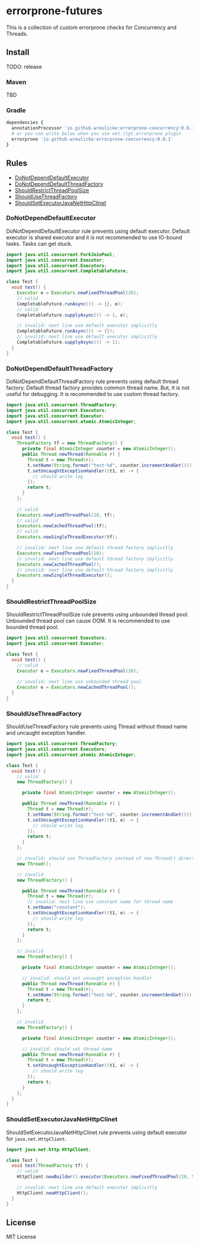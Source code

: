 # errorprone-futures

This is a collection of custom errorprone checks for Concurrency and Threads.

## Install

TODO: release

### Maven

TBD

### Gradle

```ruby
dependencies {
  annotationProcessor 'io.github.wreulicke:errorprone-concurrency:0.0.1'
  # or you can write below when you use net.ltgt.errorprone plugin
  errorprone 'io.github.wreulicke:errorprone-concurrency:0.0.1'
}
```

## Rules

- [DoNotDependDefaultExecutor](#donotdependdefaultexecutor)
- [DoNotDependDefaultThreadFactory](#donotdependdefaultthreadfactory)
- [ShouldRestrictThreadPoolSize](#shouldrestrictthreadpoolsize)
- [ShouldUseThreadFactory](#shouldusethreadfactory)
- [ShouldSetExecutorJavaNetHttpClinet](#shouldsetexecutorjavanethttpclient)

### DoNotDependDefaultExecutor

DoNotDependDefaultExecutor rule prevents using default executor.
Default executor is shared executor and it is not recommended to use IO-bound tasks.
Tasks can get stuck.

```java
import java.util.concurrent.ForkJoinPool;
import java.util.concurrent.Executor;
import java.util.concurrent.Executors;
import java.util.concurrent.CompletableFuture;

class Test {
  void test() {
    Executor e = Executors.newFixedThreadPool(20);
    // valid
    CompletableFuture.runAsync(() -> {}, e);
    // valid
    CompletableFuture.supplyAsync(() -> 1, e);

    // invalid: next line use default executor implicitly
    CompletableFuture.runAsync(() -> {});
    // invalid: next line use default executor implicitly
    CompletableFuture.supplyAsync(() -> 1);
  }
}
```

### DoNotDependDefaultThreadFactory

DoNotDependDefaultThreadFactory rule prevents using default thread factory.
Default thread factory provides common thread name. But, it is not useful for debugging.
It is recommended to use custom thread factory.

```java
import java.util.concurrent.ThreadFactory;
import java.util.concurrent.Executors;
import java.util.concurrent.Executor;
import java.util.concurrent.atomic.AtomicInteger;

class Test {
  void test() {
    ThreadFactory tf = new ThreadFactory() {
      private final AtomicInteger counter = new AtomicInteger();
      public Thread newThread(Runnable r) {
        Thread t = new Thread(r);
        t.setName(String.format("test-%d", counter.incrementAndGet()));
        t.setUncaughtExceptionHandler((t1, e) -> {
          // should write log
        });
        return t;
      }
    };
    
    // valid
    Executors.newFixedThreadPool(20, tf);
    // valid
    Executors.newCachedThreadPool(tf);
    // valid
    Executors.newSingleThreadExecutor(tf);

    // invalid: next line use default thread factory implicitly
    Executors.newFixedThreadPool(20);
    // invalid: next line use default thread factory implicitly
    Executors.newCachedThreadPool();
    // invalid: next line use default thread factory implicitly
    Executors.newSingleThreadExecutor();
  }
}
```


### ShouldRestrictThreadPoolSize

ShouldRestrictThreadPoolSize rule prevents using unbounded thread pool.
Unbounded thread pool can cause OOM. It is recommended to use bounded thread pool.

```java
import java.util.concurrent.Executors;
import java.util.concurrent.Executor;

class Test {
  void test() {
    // valid
    Executor e = Executors.newFixedThreadPool(20);
    
    // invalid: next line use unbounded thread pool
    Executor e = Executors.newCachedThreadPool();
  }
}
```

### ShouldUseThreadFactory

ShouldUseThreadFactory rule prevents using Thread without thread name and uncaught exception handler.

```java
import java.util.concurrent.ThreadFactory;
import java.util.concurrent.Executors;
import java.util.concurrent.atomic.AtomicInteger;

class Test {
  void test() {
    // valid
    new ThreadFactory() {

      private final AtomicInteger counter = new AtomicInteger();

      public Thread newThread(Runnable r) {
        Thread t = new Thread(r);
        t.setName(String.format("test-%d", counter.incrementAndGet()));
        t.setUncaughtExceptionHandler((t1, e) -> {
          // should write log
        });
        return t;
      }
    };

    // invalid: should use ThreadFactory instead of new Thread() directly
    new Thread();

    // invalid
    new ThreadFactory() {

      public Thread newThread(Runnable r) {
        Thread t = new Thread(r);
        // invalid: next line use constant name for thread name
        t.setName("constant");
        t.setUncaughtExceptionHandler((t1, e) -> {
          // should write log
        });
        return t;
      }
    };

    // invalid
    new ThreadFactory() {

      private final AtomicInteger counter = new AtomicInteger();

      // invalid: should set uncaught exception handler
      public Thread newThread(Runnable r) {
        Thread t = new Thread(r);
        t.setName(String.format("test-%d", counter.incrementAndGet()));
        return t;
      }
    };

    // invalid
    new ThreadFactory() {

      private final AtomicInteger counter = new AtomicInteger();

      // invalid: should set thread name
      public Thread newThread(Runnable r) {
        Thread t = new Thread(r);
        t.setUncaughtExceptionHandler((t1, e) -> {
          // should write log
        });
        return t;
      }
    };
  }
}
```

### ShouldSetExecutorJavaNetHttpClinet

ShouldSetExecutorJavaNetHttpClinet rule prevents using default executor for `java.net.HttpClient`.

```java
import java.net.http.HttpClient;

class Test {
  void test(ThreadFactory tf) {
    // valid
    HttpClient.newBuilder().executor(Executors.newFixedThreadPool(20, tf)).build();

    // invalid: next line use default executor implicitly
    HttpClient.newHttpClient();
  }
}
```
## License

MIT License